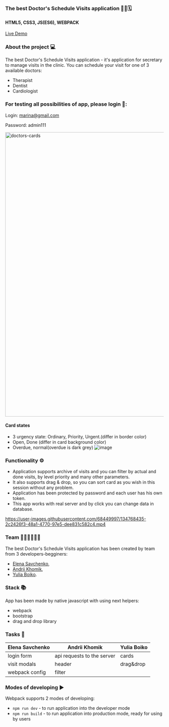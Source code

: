 ### The best Doctor's Schedule Visits application 👩‍⚕🗓

#### HTML5, CSS3, JS(ES6), WEBPACK
[Live Demo]()

### About the project 💻
The best Doctor's Schedule Visits application - it's application for secretary to manage visits in the clinic. 
You can schedule your visit for one of 3 available doctors: 
- Therapist
- Dentist
- Cardiologist

### For testing all possibilities of app, please login 🔑:
Login: marina@gmail.com

Password: admin111


<img width="900" alt="doctors-cards" src="https://user-images.githubusercontent.com/68449997/134741939-6c159f80-d8cc-4d8b-888c-89c6ef51e0cc.png">

#### Card states
- 3 urgency state: Ordinary, Priority, Urgent.(differ in border color)
- Open, Done (differ in card background color)
- Overdue, normal(overdue is dark grey)
![image](https://user-images.githubusercontent.com/68449997/134747348-b5d674b3-a0a4-4d79-8acb-86f9c75d6b3f.png)


### Functionality ⚙️

- Application supports archive of visits and you can filter by actual and done visits, by level priority and many other parameters.
- It also supports drag & drop, so you can sort card as you wish in this session without any problem.
- Application has been protected by password and each user has his own token.
- This app works with real server and by click you can change data in database.



https://user-images.githubusercontent.com/68449997/134768435-2c2426f3-48a1-4770-97e5-dee831c582c4.mp4



### Team 👩‍💻👨‍💻👩‍💻

The best Doctor's Schedule Visits application has been created by team from 3 developers-begginers:
- [Elena Savchenko](https://github.com/OlenaSavchenko), 
- [Andrii Khomik](https://github.com/AndriiKhomik),
- [Yulia Boiko](https://github.com/BoikoYV). 

### Stack 📚

App has been made by native javascript with using next helpers: 
- webpack 
- bootstrap 
- drag and drop library

### Tasks  📝

|Elena Savchenko| Andrii Khomik|Yulia Boiko|
| --------------|--------------|----------| 
|login form|api requests to the server|cards|
|visit modals| header|drag&drop|
|webpack config| filter||
 

### Modes of developing ▶️
Webpack supports 2 modes of developing:

- `npm run dev` - to run application into the developer mode
- `npm run build` - to run application into production mode, ready for using by users
